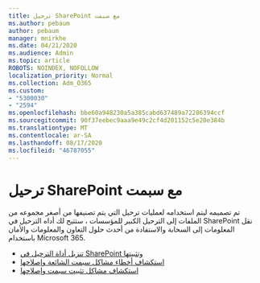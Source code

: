 ```yaml
---
title: ترحيل SharePoint مع سبمت
ms.author: pebaum
author: pebaum
manager: mnirkhe
ms.date: 04/21/2020
ms.audience: Admin
ms.topic: article
ROBOTS: NOINDEX, NOFOLLOW
localization_priority: Normal
ms.collection: Adm_O365
ms.custom:
- "5300030"
- "2594"
ms.openlocfilehash: bbe60a948230a5a385cabd637489a72286394ccf
ms.sourcegitcommit: 90f37eebec9aaa9e49c2cf4d201152c5e20e384b
ms.translationtype: MT
ms.contentlocale: ar-SA
ms.lasthandoff: 08/17/2020
ms.locfileid: "46787055"
---
```

# <a name="sharepoint-migration-with-spmt"></a>ترحيل SharePoint مع سبمت

تم تصميمه ليتم استخدامه لعمليات ترحيل التي يتم تصنيفها من أصغر مجموعه من الملفات إلى الترحيل الكبير للمؤسسات ، ستتيح لك أداه الترحيل في SharePoint نقل المعلومات إلى السحابة والاستفادة من أحدث حلول التعاون والمعلومات والأمان باستخدام Microsoft 365.

- [تنزيل أداة الترحيل في SharePoint وتثبيتها](https://docs.microsoft.com/sharepointmigration/introducing-the-sharepoint-migration-tool)
- [استكشاف أخطاء مشاكل سبمت الشائعة وإصلاحها](https://docs.microsoft.com/sharepointmigration/troubleshooting-common-spmt-issues)
- [استكشاف مشاكل تثبيت سبمت وإصلاحها](https://docs.microsoft.com/sharepointmigration/spmt-install-issues#troubleshooting-spmt-installation-issues)
